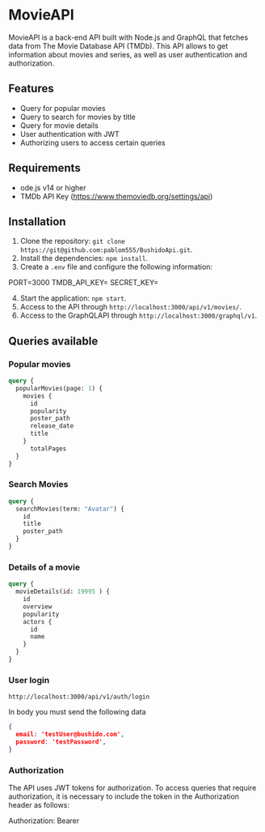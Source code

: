 # MovieAPI

MovieAPI is a back-end API built with Node.js and GraphQL that fetches data from The Movie Database API (TMDb). This API allows to get information about movies and series, as well as user authentication and authorization.

## Features

- Query for popular movies
- Query to search for movies by title
- Query for movie details
- User authentication with JWT
- Authorizing users to access certain queries

## Requirements

- ode.js v14 or higher
- TMDb API Key (https://www.themoviedb.org/settings/api)

## Installation

1. Clone the repository: `git clone https://git@github.com:pablom555/BushidoApi.git`.
2. Install the dependencies: `npm install`.
3. Create a `.env` file and configure the following information:

PORT=3000
TMDB_API_KEY=<your TMDb API key>
SECRET_KEY=<a secret key for generating JWT tokens>

4. Start the application: `npm start`.
5. Access to the API through `http://localhost:3000/api/v1/movies/`.
6. Access to the GraphQLAPI through `http://localhost:3000/graphql/v1`.

## Queries available

### Popular movies

```graphql
query {
  popularMovies(page: 1) {
    movies {
      id
      popularity
      poster_path
      release_date
      title
    }
      totalPages
  }
}
```

### Search Movies

```graphql
query {
  searchMovies(term: "Avatar") {
    id
    title
    poster_path
  }
}
```

### Details of a movie
```graphql
query {
  movieDetails(id: 19995 ) {
    id
    overview
    popularity
    actors {
      id
      name
    }
  }
}
```

### User login

`http://localhost:3000/api/v1/auth/login`

In body you must send the following data

```json
{
  email: 'testUser@bushido.com',
  password: 'testPassword',
}
```

### Authorization

The API uses JWT tokens for authorization. To access queries that require authorization, it is necessary to include the token in the Authorization header as follows:

Authorization: Bearer <tu token JWT>
